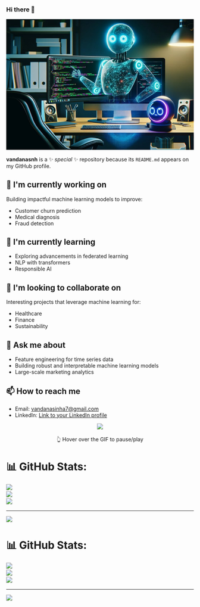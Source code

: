 ### Hi there 👋

<div align="center">
  <img src="https://github.com/vandanasnh/vandanasnh/blob/main/GitHubCopilot.png" alt="My Hub" width="700" />
</div>

**vandanasnh** is a ✨ _special_ ✨ repository because its `README.md` appears on my GitHub profile.

## 🔭 I'm currently working on
Building impactful machine learning models to improve:
- Customer churn prediction
- Medical diagnosis
- Fraud detection

## 🌱 I'm currently learning
- Exploring advancements in federated learning
- NLP with transformers
- Responsible AI

## 🤝 I'm looking to collaborate on
Interesting projects that leverage machine learning for:
- Healthcare
- Finance
- Sustainability

## 💬 Ask me about
- Feature engineering for time series data
- Building robust and interpretable machine learning models
- Large-scale marketing analytics

## 📫 How to reach me
- Email: vandanasinha7@gmail.com
- LinkedIn: [Link to your LinkedIn profile](https://www.linkedin.com/in/vandana-sinha18/)

<div align="center">
  <img src="https://media.giphy.com/media/26tn33Pm8QnfO21Lq/giphy.gif" width="400px">
  <p>👆 Hover over the GIF to pause/play</p>
</div>

# 📊 GitHub Stats:
![](https://github-readme-stats.vercel.app/api?username=vandanasnh&theme=dark&hide_border=false&include_all_commits=false&count_private=false)<br/>
![](https://github-readme-streak-stats.herokuapp.com/?user=vandanasnh&theme=dark&hide_border=false)<br/>
![](https://github-readme-stats.vercel.app/api/top-langs/?username=vandanasnh&theme=dark&hide_border=false&include_all_commits=false&count_private=false&layout=compact)

---
[![](https://visitcount.itsvg.in/api?id=vandanasnh&icon=0&color=0)](https://visitcount.itsvg.in)

<!-- Proudly created with GPRM ( https://gprm.itsvg.in ) -->
 
# 📊 GitHub Stats:
![](https://github-readme-stats.vercel.app/api?username=vandanasnh&theme=dark&hide_border=false&include_all_commits=false&count_private=false)<br/>
![](https://github-readme-streak-stats.herokuapp.com/?user=vandanasnh&theme=dark&hide_border=false)<br/>
![](https://github-readme-stats.vercel.app/api/top-langs/?username=vandanasnh&theme=dark&hide_border=false&include_all_commits=false&count_private=false&layout=compact)

---
[![](https://visitcount.itsvg.in/api?id=vandanasnh&icon=0&color=0)](https://visitcount.itsvg.in)

<!-- Proudly created with GPRM ( https://gprm.itsvg.in ) -->
